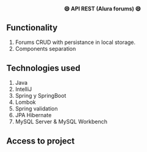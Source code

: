 <h4 align="center">
😄 API REST (Alura forums) 😄
</h4>

## Functionality

1. Forums CRUD with persistance in local storage.
2. Components separation

## Technologies used

1. Java
2. IntelliJ
3. Spring y SpringBoot
4. Lombok
5. Spring validation
6. JPA Hibernate
7. MySQL Server & MySQL Workbench

## Access to project
